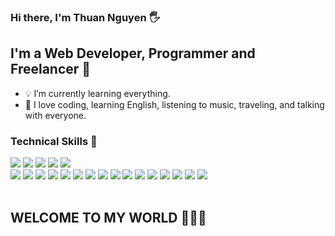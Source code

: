 ### Hi there, I'm Thuan Nguyen 🖐️

## I'm a Web Developer, Programmer and Freelancer 📌

- 💡 I’m currently learning everything. 
- 🧩 I love coding, learning English, listening to music, traveling, and talking with everyone.

### Technical Skills 📍

<div class="col">
    <img src="https://img.icons8.com/color/48/null/postgreesql.png"/>
    <img src="https://icons8.com/icon/8ljTDYUEydbJ/oracle-pl-sql"/>
    <img src="https://img.icons8.com/fluency/48/null/mysql-logo.png"/>
    <img src="https://img.icons8.com/color/48/null/microsoft-sql-server.png"/>
    <img src="https://img.icons8.com/color/48/null/mongodb.png"/>
</div>

<div class="col">
    <img src="https://img.icons8.com/color/48/null/python--v1.png"/>
    <img src="https://img.icons8.com/color/48/null/c-sharp-logo.png"/>
    <img src="https://img.icons8.com/color/48/null/c-programming.png"/>
    <img src="https://img.icons8.com/officel/40/null/php-logo.png"/>
    <img src="https://img.icons8.com/fluency/48/null/ruby-programming-language.png"/>
    <img src="https://img.icons8.com/color/48/null/java-coffee-cup-logo--v1.png"/>
    <img src="https://img.icons8.com/color/48/null/javascript--v1.png"/>
    <img src="https://img.icons8.com/color/48/null/html-5--v1.png"/>
    <img src="https://img.icons8.com/color/48/null/css3.png"/>
    <img src="https://img.icons8.com/color/48/null/sass.png"/>
    <img src="https://img.icons8.com/color/48/null/bootstrap.png"/>
    <img src="https://img.icons8.com/color/48/null/tailwindcss.png"/>
    <img src="https://img.icons8.com/color/48/null/vue-js.png"/>
    <img src="https://img.icons8.com/fluency/48/null/docker.png"/>
    <img src="https://img.icons8.com/external-tal-revivo-color-tal-revivo/48/null/external-postman-is-the-only-complete-api-development-environment-logo-color-tal-revivo.png"/>
    <img src="https://img.icons8.com/color/48/null/figma--v1.png"/>
</div>
<br />

## WELCOME TO MY WORLD 🌱🌱🌱

